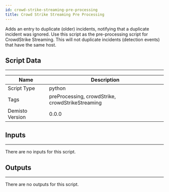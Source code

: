 ```yaml
---
id: crowd-strike-streaming-pre-processing
title: Crowd Strike Streaming Pre Processing
---
```


Adds an entry to duplicate (older) incidents, notifying that a duplicate incident was ignored. Use this script as the pre-processing script for CrowdStrike Streaming. This will not duplicate incidents (detection events) that have the same host.


## Script Data
---

| **Name** | **Description** |
| --- | --- |
| Script Type | python |
| Tags | preProcessing, crowdStrike, crowdStrikeStreaming |
| Demisto Version | 0.0.0 |

## Inputs
---
There are no inputs for this script.

## Outputs
---
There are no outputs for this script.
